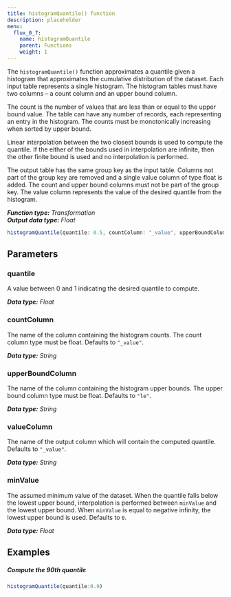 ```yaml
---
title: histogramQuantile() function
description: placeholder
menu:
  flux_0_7:
    name: histogramQuantile
    parent: Functions
    weight: 1
---
```


The `histogramQuantile()` function approximates a quantile given a histogram that
approximates the cumulative distribution of the dataset.
Each input table represents a single histogram.
The histogram tables must have two columns – a count column and an upper bound column.

The count is the number of values that are less than or equal to the upper bound value.
The table can have any number of records, each representing an entry in the histogram.
The counts must be monotonically increasing when sorted by upper bound.

Linear interpolation between the two closest bounds is used to compute the quantile.
If the either of the bounds used in interpolation are infinite,
then the other finite bound is used and no interpolation is performed.

The output table has the same group key as the input table.
Columns not part of the group key are removed and a single value column of type float is added.
The count and upper bound columns must not be part of the group key.
The value column represents the value of the desired quantile from the histogram.

_**Function type:** Transformation_  
_**Output data type:** Float_

```js
histogramQuantile(quantile: 0.5, countColumn: "_value", upperBoundColumn: "le", valueColumn: "_value", minValue: 0)
```

## Parameters

### quantile
A value between 0 and 1 indicating the desired quantile to compute.

_**Data type:** Float_

### countColumn
The name of the column containing the histogram counts.
The count column type must be float.
Defaults to `"_value"`.

_**Data type:** String_

### upperBoundColumn
The name of the column containing the histogram upper bounds.
The upper bound column type must be float.
Defaults to `"le"`.

_**Data type:** String_

### valueColumn
The name of the output column which will contain the computed quantile.
Defaults to `"_value"`.

_**Data type:** String_

### minValue
The assumed minimum value of the dataset.
When the quantile falls below the lowest upper bound, interpolation is performed between `minValue` and the lowest upper bound.
When `minValue` is equal to negative infinity, the lowest upper bound is used.
Defaults to `0`.

_**Data type:** Float_

## Examples

##### Compute the 90th quantile
```js
histogramQuantile(quantile:0.9)
```

